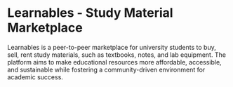 # Learnables - Study Material Marketplace

Learnables is a peer-to-peer marketplace for university students to buy, sell, rent study materials, such as textbooks, notes, and lab equipment. The platform aims to make educational resources more affordable, accessible, and sustainable while fostering a community-driven environment for academic success.